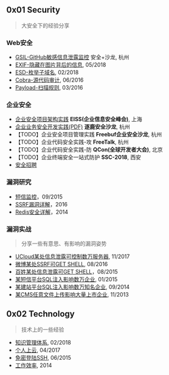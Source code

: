 ## 0x01 Security
> 大安全下的经验分享

### Web安全
- [GSIL-GitHub敏感信息泄露监控](gsil.md) 安全+沙龙, 杭州
- [EXIF-隐藏在图片背后的信息](exif.md), 05/2018
- [ESD-枚举子域名](esd.md), 02/2018
- [Cobra-源代码审计](cobra.md), 06/2016
- [Payload-扫描规则](payload.md), 03/2016

### 企业安全
- [企业安全项目架构实践](corporate-security.md) **EISS(企业信息安全峰会)**, 上海
- [企业业务安全开发实践(PDF)](企业业务安全开发实践.pdf) **逐鹿安全沙龙**, 杭州
- 【TODO】企业安全项目管理实践 **Freebuf企业安全沙龙**, 杭州
- 【TODO】企业代码安全实践-攻 **FreeTalk**, 杭州
- 【TODO】企业代码安全实践-防 **QCon(全球开发者大会)**, 北京
- 【TODO】企业终端安全一站式防护 **SSC-2018**, 西安
- [安全招聘](recruit.md)

### 漏洞研究
- [短信监控](sms-sniffing.md)，09/2015
- [SSRF漏洞详解](ssrf.md)，2016
- [Redis安全详解](redis.md)，2014

### 漏洞实战
> 分享一些有意思、有影响的漏洞姿势

- [UCloud某处信息泄露可控制数万服务器](PVE-2017110101.md), 11/2017
- [微博某处SSRF可GET SHELL](PVE-2016081601.md), 08/2016
- [百姓某处信息泄露可GET SHELL](PVE-2015080201.md)，08/2015
- [某短信平台SQL注入影响数万企业](PVE-2015012501.md), 01/2015
- [某建站平台SQL注入影响数万知名企业](PVE-2014092401.md), 09/2014
- [某CMS任意文件上传影响大量上市企业](PVE-2013110801.md), 11/2013

## 0x02 Technology
> 技术上的一些经验

- [知识管理体系](kms.md), 02/2018
- [个人上云](personal-cloud.md), 04/2017
- [免密登陆SSH](autossh.md), 06/2015
- [工作效率](work-efficiency.md), 2014


